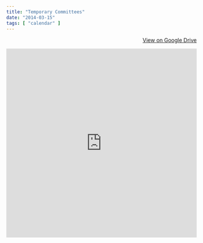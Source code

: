 ```yaml
---
title: "Temporary Committees"
date: "2014-03-15"
tags: [ "calendar" ]
---
```

<div align="right">
	<p><a href="https://docs.google.com/document/d/1Q7UXChH4Fv00CDkCvQYmW5Ai_SsNX5ObXB4G_SkE1yc/edit?usp=sharing" target="_blank" title="View document on Google Drive" class="btn btn-primary"><i class="glyphicon glyphicon-hdd"></i> View on Google Drive</a></p>
</div>
<iframe src="https://docs.google.com/document/d/1Q7UXChH4Fv00CDkCvQYmW5Ai_SsNX5ObXB4G_SkE1yc/pub?embedded=true" width="100%" height="500" frameborder="0"></iframe>

